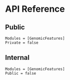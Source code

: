 # API Reference

## Public
```@autodocs
Modules = [GenomicFeatures]
Private = false
```

## Internal
```@autodocs
Modules = [GenomicFeatures]
Public = false
```
